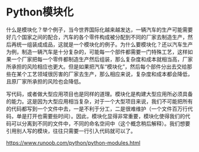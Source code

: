 # Python模块化

什么是模块化？举个例子，当今世界国际化越来越发达，一辆汽车的生产可能需要好几个国家之间的配合，汽车的各个零件构成被分配到不同的厂家去制造生产，然后再统一组装成成品，这就是一个模块化的例子。为什么要模块化？还以汽车生产为例，制造一辆汽车是十分复杂的，可能每一个部件都需要一门特殊工艺，这样如果一个厂家把每一个零件都制造生产然后组装，那么复杂度和成本就相当高，厂家所承担的风险相应也更大。但是如果把汽车“模块化”，然后每个部件分出去交给那些在某个工艺领域很厉害的厂家去生产，那么相应来说，复杂度和成本都会降低，且原厂家所承担的风险也会降低。

写代码，或者做大型应用项目也是同样的道理。模块化是构建大型应用所必须具备的能力。这是因为大型应用相当复杂，对于一个大型项目来说，我们不可能把所有的代码都写到一个文件中去，一是不利于分工，二是很难维护（一个文件百万行代码，单是打开也需要些时间）。因此，模块化显得非常重要，模块化使得我们的代码可以分离到不同的文件中，不同的命名空间中（这个概念稍后解释）。我们想要引用别人写的模块，往往只需要一行引入代码就可以了。


<https://www.runoob.com/python/python-modules.html>



